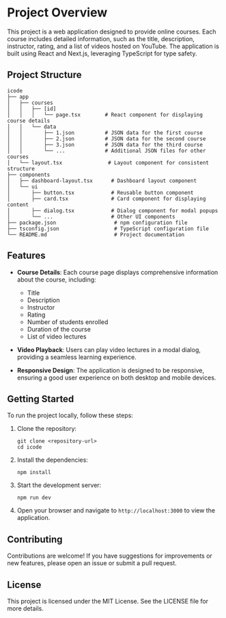 # Project Overview

This project is a web application designed to provide online courses. Each course includes detailed information, such as the title, description, instructor, rating, and a list of videos hosted on YouTube. The application is built using React and Next.js, leveraging TypeScript for type safety.

## Project Structure

```
icode
├── app
│   ├── courses
│   │   ├── [id]
│   │   │   └── page.tsx        # React component for displaying course details
│   │   └── data
│   │       ├── 1.json          # JSON data for the first course
│   │       ├── 2.json          # JSON data for the second course
│   │       ├── 3.json          # JSON data for the third course
│   │       └── ...             # Additional JSON files for other courses
│   └── layout.tsx               # Layout component for consistent structure
├── components
│   ├── dashboard-layout.tsx      # Dashboard layout component
│   └── ui
│       ├── button.tsx            # Reusable button component
│       ├── card.tsx              # Card component for displaying content
│       ├── dialog.tsx            # Dialog component for modal popups
│       └── ...                   # Other UI components
├── package.json                   # npm configuration file
├── tsconfig.json                  # TypeScript configuration file
└── README.md                      # Project documentation
```

## Features

- **Course Details**: Each course page displays comprehensive information about the course, including:
  - Title
  - Description
  - Instructor
  - Rating
  - Number of students enrolled
  - Duration of the course
  - List of video lectures

- **Video Playback**: Users can play video lectures in a modal dialog, providing a seamless learning experience.

- **Responsive Design**: The application is designed to be responsive, ensuring a good user experience on both desktop and mobile devices.

## Getting Started

To run the project locally, follow these steps:

1. Clone the repository:
   ```
   git clone <repository-url>
   cd icode
   ```

2. Install the dependencies:
   ```
   npm install
   ```

3. Start the development server:
   ```
   npm run dev
   ```

4. Open your browser and navigate to `http://localhost:3000` to view the application.

## Contributing

Contributions are welcome! If you have suggestions for improvements or new features, please open an issue or submit a pull request.

## License

This project is licensed under the MIT License. See the LICENSE file for more details.